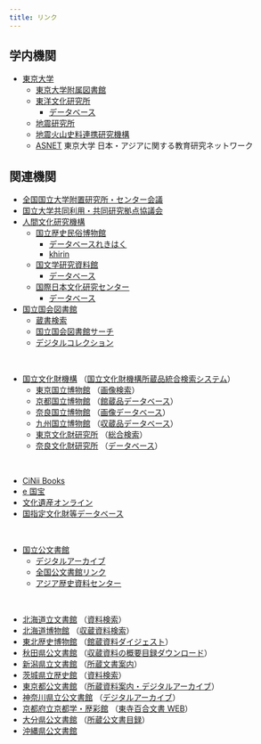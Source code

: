 ```yaml
---
title: リンク
---
```


<h2 class="h03 mt2">学内機関</h2>

- [東京大学](http://www.u-tokyo.ac.jp/index_j.html)
  - [東京大学附属図書館](http://www.lib.u-tokyo.ac.jp/)
  - [東洋文化研究所](https://www.ioc.u-tokyo.ac.jp/)
    - [データベース](http://www.ioc.u-tokyo.ac.jp/database/index.html)
  - [地震研究所](https://www.eri.u-tokyo.ac.jp/)
  - [地震火山史料連携研究機構](http://www.eri.u-tokyo.ac.jp/project/eri-hi-cro/index.html)
  - [ASNET](https://www.ioc.u-tokyo.ac.jp/archives/asnet/) 東京大学
    日本・アジアに関する教育研究ネットワーク

<h2 class="h03 mt2">関連機関</h2>

- [全国国立大学附置研究所・センター会議](http://www.shochou-kaigi.org/)
- [国立大学共同利用・共同研究拠点協議会](http://www.kyoten.org/)
- [人間文化研究機構](http://www.nihu.jp/)
  - [国立歴史民俗博物館](http://www.rekihaku.ac.jp)
    - [データベースれきはく](http://www.rekihaku.ac.jp/education_research/gallery/database/index.html)
    - [khirin](https://khirin-ld.rekihaku.ac.jp/)
  - [国文学研究資料館](http://www.nijl.ac.jp/)
    - [データベース](http://www.nijl.ac.jp/pages/database/)
  - [国際日本文化研究センター](http://www.nichibun.ac.jp/)
    - [データベース](http://www.nichibun.ac.jp/graphicversion/dbase/database.html)
- [国立国会図書館](http://www.ndl.go.jp/)
  - [蔵書検索](https://ndlopac.ndl.go.jp/)
  - [国立国会図書館サーチ](http://iss.ndl.go.jp/)
  - [デジタルコレクション](http://dl.ndl.go.jp/)

<br/>
  
- [国立文化財機構](http://www.nich.go.jp/) （[国立文化財機構所蔵品統合検索システム](https://colbase.nich.go.jp/?locale=ja)）
  - [東京国立博物館](http://www.tnm.jp/) （[画像検索](http://webarchives.tnm.jp/imgsearch/)）
  - [京都国立博物館](http://www.kyohaku.go.jp/jp/) （[館蔵品データベース](https://syuweb.kyohaku.go.jp/ibmuseum_public/)）
  - [奈良国立博物館](http://www.narahaku.go.jp/) （[画像データベース](http://imagedb.narahaku.go.jp/archive_search/search/Login.action)）
  - [九州国立博物館](http://www.kyuhaku.jp/) （[収蔵品データベース](https://collection.kyuhaku.jp/advanced/)）
  - [東京文化財研究所](http://www.tobunken.go.jp/index_j.html) （[総合検索](https://www.tobunken.go.jp/archives/?lang=ja)）
  - [奈良文化財研究所](http://www.nabunken.go.jp/) （[データベース](https://www.nabunken.go.jp/publication/)）

<br/>

- [CiNii Books](http://ci.nii.ac.jp/books/?l=ja)
- [e 国宝](https://emuseum.nich.go.jp/)
- [文化遺産オンライン](http://bunka.nii.ac.jp/Index.do)
- [国指定文化財等データベース](https://kunishitei.bunka.go.jp/bsys/index)

<br/>

- [国立公文書館](http://www.archives.go.jp/)
  - [デジタルアーカイブ](http://www.digital.archives.go.jp/index.html)
  - [全国公文書館リンク](http://www.archives.go.jp/links/index.html#Sec_04)
  - [アジア歴史資料センター](http://www.jacar.go.jp/)

 <br/>
  
- [北海道立文書館](http://www.pref.hokkaido.lg.jp/sm/mnj/) （[資料検索](http://www.pref.hokkaido.lg.jp/sm/mnj/d/shiryokensaku.htm)）
- [北海道博物館](https://www.hm.pref.hokkaido.lg.jp/) （[収蔵資料検索](http://jmapps.ne.jp/hmcollection1/)）
- [東北歴史博物館](http://www.thm.pref.miyagi.jp/) （[館蔵資料ダイジェスト](http://jmapps.ne.jp/thm1/)）
- [秋田県公文書館](http://www.pref.akita.lg.jp/kobunsyo/) （[収蔵資料の概要目録ダウンロード](http://www.pref.akita.lg.jp/www/contents/1251352984801/index.html)）
- [新潟県立文書館](https://www.pref-lib.niigata.niigata.jp/?page_id=569) （[所蔵文書案内](https://www.pref-lib.niigata.niigata.jp/?page_id=587)）
- [茨城県立歴史館](http://www.rekishikan.museum.ibk.ed.jp/) （[資料検索](http://www2.rekishikan.museum.ibk.ed.jp/)）
- [東京都公文書館](http://www.soumu.metro.tokyo.jp/01soumu/archives/index.htm) （[所蔵資料案内・デジタルアーカイブ](http://www.soumu.metro.tokyo.jp/01soumu/archives/03shozou_shiryou.htm)）
- [神奈川県立公文書館](https://archives.pref.kanagawa.jp/www/index.html) （[デジタルアーカイブ](https://archives.pref.kanagawa.jp/www/genre/1000000000155/index.html)）
- [京都府立京都学・歴彩館](http://www.pref.kyoto.jp/rekisaikan/index.html) （[東寺百合文書 WEB](http://hyakugo.pref.kyoto.lg.jp/)）
- [大分県公文書館](http://www.pref.oita.jp/site/346/) （[所蔵公文書目録](http://www.pref.oita.jp/site/346/list-top.html)）
- [沖縄県公文書館](http://www.archives.pref.okinawa.jp/)
